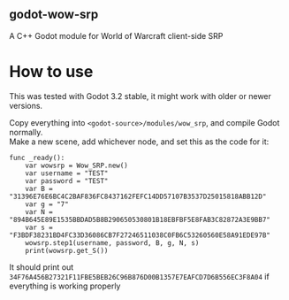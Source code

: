 ## godot-wow-srp
A C++ Godot module for World of Warcraft client-side SRP   
# How to use
This was tested with Godot 3.2 stable, it might work with older or newer versions.  
  
  
Copy everything into `<godot-source>/modules/wow_srp`, and compile Godot normally.   
Make a new scene, add whichever node, and set this as the code for it:   
```   
func _ready():
	var wowsrp = Wow_SRP.new()
	var username = "TEST"
	var password = "TEST"
	var B = "31396E76E6BC4C2BAF836FC8437162FEFC14DD57107B3537D25015818ABB12D"
	var g = "7"
	var N = "894B645E89E1535BBDAD5B8B290650530801B18EBFBF5E8FAB3C82872A3E9BB7"
	var s = "F3BDF38231BD4FC33D36086CB7F27246511038C0FB6C53260560E58A91EDE97B"
	wowsrp.step1(username, password, B, g, N, s)
	print(wowsrp.get_S())
```   
It should print out `34F76A456B27321F11FBE5BEB26C96B876D00B1357E7EAFCD7D6B556EC3F8A04` if everything is working properly   
